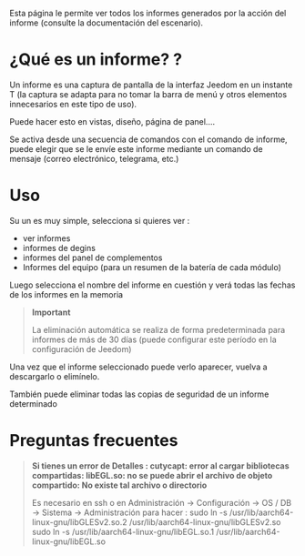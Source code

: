 Esta página le permite ver todos los informes generados por la acción del informe (consulte la documentación del escenario).

# ¿Qué es un informe? ?

Un informe es una captura de pantalla de la interfaz Jeedom en un instante T (la captura se adapta para no tomar la barra de menú y otros elementos innecesarios en este tipo de uso).

Puede hacer esto en vistas, diseño, página de panel....

Se activa desde una secuencia de comandos con el comando de informe, puede elegir que se le envíe este informe mediante un comando de mensaje (correo electrónico, telegrama, etc.)

# Uso

Su un es muy simple, selecciona si quieres ver :

-	ver informes
-	informes de degins
-	informes del panel de complementos
- Informes del equipo (para un resumen de la batería de cada módulo)

Luego selecciona el nombre del informe en cuestión y verá todas las fechas de los informes en la memoria

> **Important**
>
> La eliminación automática se realiza de forma predeterminada para informes de más de 30 días (puede configurar este período en la configuración de Jeedom)

Una vez que el informe seleccionado puede verlo aparecer, vuelva a descargarlo o elimínelo.

También puede eliminar todas las copias de seguridad de un informe determinado

# Preguntas frecuentes

> **Si tienes un error de Detalles : cutycapt: error al cargar bibliotecas compartidas: libEGL.so: no se puede abrir el archivo de objeto compartido: No existe tal archivo o directorio**
>
> Es necesario en ssh o en Administración -&gt; Configuración -&gt; OS / DB -&gt; Sistema -&gt; Administración para hacer :
>sudo ln -s /usr/lib/aarch64-linux-gnu/libGLESv2.so.2 /usr/lib/aarch64-linux-gnu/libGLESv2.so
>sudo ln -s /usr/lib/aarch64-linux-gnu/libEGL.so.1 /usr/lib/aarch64-linux-gnu/libEGL.so
